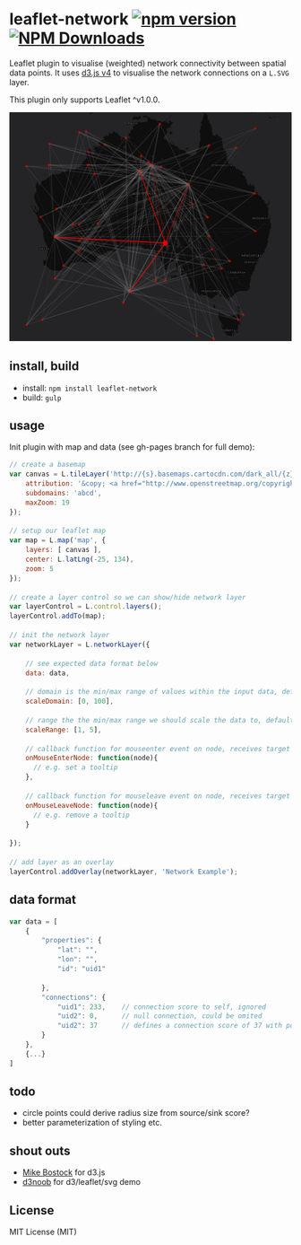 # leaflet-network [![npm version][npm-image]][npm-url] [![NPM Downloads][npm-downloads-image]][npm-url]

Leaflet plugin to visualise (weighted) network connectivity between spatial data points.
It uses [d3.js v4](http://d3js.org) to visualise the network connections on a `L.SVG` layer.

This plugin only supports Leaflet ^v1.0.0.

![Screenshot](/screenshots/leaflet-network.png?raw=true)

## install, build

* install: `npm install leaflet-network`
* build: `gulp`

## usage

Init plugin with map and data (see gh-pages branch for full demo):

```javascript
// create a basemap
var canvas = L.tileLayer('http://{s}.basemaps.cartocdn.com/dark_all/{z}/{x}/{y}.png', {
	attribution: '&copy; <a href="http://www.openstreetmap.org/copyright">OpenStreetMap</a> &copy; <a href="http://cartodb.com/attributions">CartoDB</a>',
	subdomains: 'abcd',
	maxZoom: 19
});

// setup our leaflet map
var map = L.map('map', {
	layers: [ canvas ],
	center: L.latLng(-25, 134),
	zoom: 5
});

// create a layer control so we can show/hide network layer
var layerControl = L.control.layers();
layerControl.addTo(map);

// init the network layer
var networkLayer = L.networkLayer({

	// see expected data format below
	data: data,

	// domain is the min/max range of values within the input data, defaults to auto fit data
	scaleDomain: [0, 100],

	// range the the min/max range we should scale the data to, defaults to [1, 5]
	scaleRange: [1, 5],

	// callback function for mouseenter event on node, receives target node
	onMouseEnterNode: function(node){
	  // e.g. set a tooltip
	},

    // callback function for mouseleave event on node, receives target node
    onMouseLeaveNode: function(node){
      // e.g. remove a tooltip
    }

});

// add layer as an overlay
layerControl.addOverlay(networkLayer, 'Network Example');
```

## data format

```javascript
var data = [
	{
		"properties": {
			"lat": "",
			"lon": "",
			"id": "uid1"
			
		},
		"connections": {
			"uid1": 233,    // connection score to self, ignored
			"uid2": 0,      // null connection, could be omited
			"uid2": 37      // defines a connection score of 37 with point uid2
		}
	},
	{...}
]
```

## todo
* circle points could derive radius size from source/sink score?
* better parameterization of styling etc.

## shout outs

* [Mike Bostock](https://bost.ocks.org/mike/) for d3.js
* [d3noob](http://bl.ocks.org/d3noob/9267535) for d3/leaflet/svg demo

## License
MIT License (MIT)

[npm-image]: https://badge.fury.io/js/leaflet-network.svg
[npm-url]: https://www.npmjs.com/package/leaflet-network
[npm-downloads-image]: https://img.shields.io/npm/dt/leaflet-network.svg